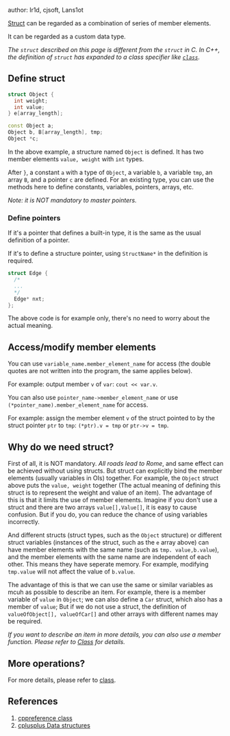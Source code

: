 author: Ir1d, cjsoft, Lans1ot

[Struct](https://en.cppreference.com/w/c/language/struct) can be regarded as a combination of series of member elements.

It can be regarded as a custom data type.

*The `struct` described on this page is different from the `struct` in C. In C++, the definition of `struct` has expanded to a class specifier like [`class`](./class.md)*.

## Define struct

```cpp
struct Object {
  int weight;
  int value;
} e[array_length];

const Object a;
Object b, B[array_length], tmp;
Object *c;
```

In the above example, a structure named `Object` is defined. It has two member elements `value, weight` with `int` types.

After `}`, a constant `a` with a type of `Object`, a variable `b`, a variable `tmp`, an array `B`, and a pointer `c` are defined. For an existing type, you can use the methods here to define constants, variables, pointers, arrays, etc.

*Note: it is NOT mandatory to master pointers.*

### Define pointers

If it's a pointer that defines a built-in type, it is the same as the usual definition of a pointer.

If it's to define a structure pointer, using `StructName*` in the definition is required.

```cpp
struct Edge {
  /*
  ...
  */
  Edge* nxt;
};
```

The above code is for example only, there's no need to worry about the actual meaning.

## Access/modify member elements

You can use `variable_name.member_element_name` for access (the double quotes are not written into the program, the same applies below).

For example: output member `v` of `var`: `cout << var.v`.

You can also use `pointer_name->member_element_name` or use `(*pointer_name).member_element_name` for access.

For example: assign the member element `v` of the struct pointed to by the struct pointer `ptr` to `tmp`: `(*ptr).v = tmp` or `ptr->v = tmp`.

## Why do we need struct?

First of all, it is NOT mandatory. *All roads lead to Rome*, and same effect can be achieved without using structs. But struct can explicitly bind the member elements (usually variables in OIs) together. For example, the `Object` struct above puts the `value, weight` together (The actual meaning of defining this struct is to represent the weight and value of an item). The advantage of this is that it limits the use of member elements.
Imagine if you don't use a struct and there are two arrays `value[],Value[]`, it is easy to cause confusion. But if you do, you can reduce the chance of using variables incorrectly.

And different structs (struct types, such as the `Object` structure) or different struct variables (instances of the struct, such as the `e` array above) can have member elements with the same name (such as `tmp. value,b.value`), and the member elements with the same name are independent of each other. This means they have seperate memory. For example, modifying `tmp.value` will not affect the value of `b.value`.

The advantage of this is that we can use the same or similar variables as mcuh as possible to describe an item. For example, there is a member variable of `value` in `Object`; we can also define a `Car` struct, which also has a member of `value`; But if we do not use a struct, the definition of `valueOfObject[], valueOfCar[]` and other arrays with different names may be required.

*If you want to describe an item in more details, you can also use a member function. Please refer to [Class](./class.md) for details.*

## More operations?

For more details, please refer to [class](./class.md). 

## References

1.  [cppreference class](https://en.cppreference.com/w/cpp/language/class) 
2.  [cplusplus Data structures](http://www.cplusplus.com/doc/tutorial/structures/) 
